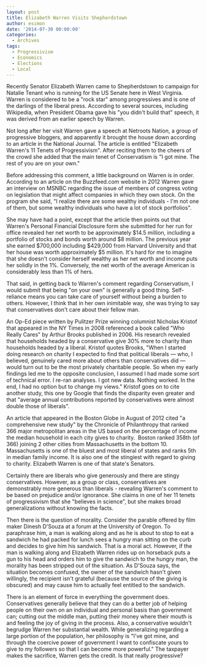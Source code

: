 ```yaml
---
layout: post
title: Elizabeth Warren Visits Shepherdstown
author: esimon
date: '2014-07-30 00:00:00'
categories:
  - Archives
tags:
  - Progressivism
  - Economics
  - Elections
  - Local
---
```

Recently Senator Elizabeth Warren came to Shepherdstown to campaign for Natalie Tenant who is running for the US Senate here in West Virginia. Warren is considered to be a "rock star" among progressives and is one of the darlings of the liberal press. According to several sources, including Wikipedia, when President Obama gave his "you didn't build that" speech, it was derived from an earlier speech by Warren. 

Not long after her visit Warren gave a speech at Netroots Nation, a group of progressive bloggers, and apparently it brought the house down according to an article in the National Journal. The article is entitled "Elizabeth Warren's 11 Tenets of Progressivism". After reciting them to the cheers of the crowd she added that the main tenet of Conservatism is "I got mine. The rest of you are on your own." 

Before addressing this comment, a little background on Warren is in order. According to an article on the Buzzfeed.com website in 2012 Warren gave an interview on MSNBC regarding the issue of members of congress voting on legislation that might affect companies in which they own stock. On the program she said, "I realize there are some wealthy individuals - I'm not one of them, but some wealthy individuals who have a lot of stock portfolios". 

She may have had a point, except that the article then points out that Warren's Personal Financial Disclosure form she submitted for her run for office revealed her net worth to be approximately $14.5 million, including a portfolio of stocks and bonds worth around $8 million. The previous year she earned $700,000 including $429,000 from Harvard University and that her house was worth approximately $5 million. It's hard for me to imagine that she doesn't consider herself wealthy as her net worth and income puts her solidly in the 1%. Conversely, the net worth of the average American is considerably less than 1% of hers.

That said, in getting back to Warren's comment regarding Conservatism, I would submit that being "on your own" is generally a good thing. Self-reliance means you can take care of yourself without being a burden to others. However, I think that in her own inimitable way, she was trying to say that conservatives don't care about their fellow man. 

An Op-Ed piece written by Pulitzer Prize winning columnist Nicholas Kristof that appeared in the NY Times in 2008 referenced a book called "Who Really Cares" by Arthur Brooks published in 2006. His research revealed that households headed by a conservative give 30% more to charity than households headed by a liberal. Kristof quotes Brooks, "When I started doing research on charity I expected to find that political liberals — who, I believed, genuinely cared more about others than conservatives did — would turn out to be the most privately charitable people. So when my early findings led me to the opposite conclusion, I assumed I had made some sort of technical error. I re-ran analyses. I got new data. Nothing worked. In the end, I had no option but to change my views." Kristof goes on to cite another study, this one by Google that finds the disparity even greater and that "average annual contributions reported by conservatives were almost double those of liberals".

An article that appeared in the Boston Globe in August of 2012 cited "a comprehensive new study" by the Chronicle of Philanthropy that ranked 366 major metropolitan areas in the US based on the percentage of income the median household in each city gives to charity.  Boston ranked 358th (of 366) joining 2 other cities from Massachusetts in the bottom 10. Massachusetts is one of the bluest and most liberal of states and ranks 5th in median family income. It is also one of the stingiest with regard to giving to charity. Elizabeth Warren is one of that state's Senators. 

Certainly there are liberals who give generously and there are stingy conservatives. However, as a group or class, conservatives are demonstrably more generous than liberals - revealing Warren's comment to be based on prejudice and/or ignorance. She claims in one of her 11 tenets of progressivism that she "believes in science", but she makes broad generalizations without knowing the facts. 

Then there is the question of morality. Consider the parable offered by film maker Dinesh D'Souza at a forum at the University of Oregon. To paraphrase him, a man is walking along and as he is about to stop to eat a sandwich he had packed for lunch sees a hungry man sitting on the curb and decides to give him his sandwich. That is a moral act. However, if the man is walking along and Elizabeth Warren rides up on horseback puts a gun to his head and orders him to give the sandwich to the hungry man, the morality has been stripped out of the situation. As D'Souza says, the situation becomes confused, the owner of the sandwich hasn't given willingly, the recipient isn't grateful (because the source of the giving is obscured) and may cause him to actually feel entitled to the sandwich. 

There is an element of force in everything the government does. Conservatives generally believe that they can do a better job of helping people on their own on an individual and personal basis than government can; cutting out the middle man, putting their money where their mouth is and feeling the joy of giving in the process. Also, a conservative wouldn't begrudge Warren her substantial wealth. While generalizing regarding a large portion of the population, her philosophy is "I've got mine, and through the coercive power of government I want to confiscate yours to give to my followers so that I can become more powerful." The taxpayer makes the sacrifice, Warren gets the credit. Is that really progressive?

